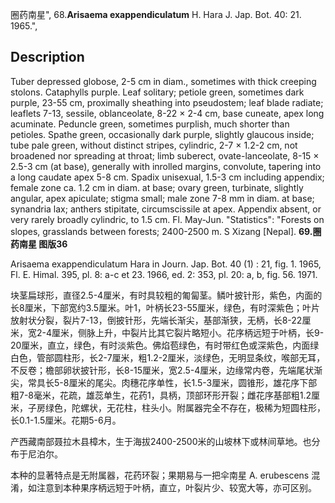 圈药南星",
68.**Arisaema exappendiculatum** H. Hara J. Jap. Bot. 40: 21. 1965.",

## Description
Tuber depressed globose, 2-5 cm in diam., sometimes with thick creeping stolons. Cataphylls purple. Leaf solitary; petiole green, sometimes dark purple, 23-55 cm, proximally sheathing into pseudostem; leaf blade radiate; leaflets 7-13, sessile, oblanceolate, 8-22 × 2-4 cm, base cuneate, apex long acuminate. Peduncle green, sometimes purplish, much shorter than petioles. Spathe green, occasionally dark purple, slightly glaucous inside; tube pale green, without distinct stripes, cylindric, 2-7 × 1.2-2 cm, not broadened nor spreading at throat; limb suberect, ovate-lanceolate, 8-15 × 2.5-3 cm (at base), generally with inrolled margins, convolute, tapering into a long caudate apex 5-8 cm. Spadix unisexual, 1.5-3 cm including appendix; female zone ca. 1.2 cm in diam. at base; ovary green, turbinate, slightly angular, apex apiculate; stigma small; male zone 7-8 mm in diam. at base; synandria lax; anthers stipitate, circumscissile at apex. Appendix absent, or very rarely broadly cylindric, to 1.5 cm. Fl. May-Jun.
  "Statistics": "Forests on slopes, grasslands between forests; 2400-2500 m. S Xizang [Nepal].
**69.圈药南星 图版36**

Arisaema exappendiculatum Hara in Journ. Jap. Bot. 40 (1) : 21, fig. 1. 1965, Fl. E. Himal. 395, pl. 8: a-c et 23. 1966, ed. 2: 353, pl. 20: a, b, fig. 56. 1971.

块茎扁球形，直径2.5-4厘米，有时具较粗的匍匐茎。鳞叶披针形，紫色，内面的长8厘米，下部宽约3.5厘米。叶1，叶柄长23-55厘米，绿色，有时深紫色；叶片放射状分裂，裂片7-13，倒披针形，先端长渐尖，基部渐狭，无柄，长8-22厘米，宽2-4厘米，侧脉上升，中裂片比其它裂片略短小。花序柄远短于叶柄，长9-20厘米，直立，绿色，有时淡紫色。佛焰苞绿色，有时带红色或深紫色，内面绿白色，管部圆柱形，长2-7厘米，粗1.2-2厘米，淡绿色，无明显条纹，喉部无耳，不反卷；檐部卵状披针形，长8-15厘米，宽2.5-4厘米，边缘常内卷，先端尾状渐尖，常具长5-8厘米的尾尖。肉穗花序单性，长1.5-3厘米，圆锥形，雄花序下部粗7-8毫米，花疏，雄蕊单生，花药1，具柄，顶部环形开裂；雌花序基部粗1.2厘米，子房绿色，陀螺状，无花柱，柱头小。附属器完全不存在，极稀为短圆柱形，长0.1-1.5厘米。花期5-6月。

产西藏南部聂拉木县樟木，生于海拔2400-2500米的山坡林下或林间草地。也分布于尼泊尔。

本种的显著特点是无附属器，花药环裂；果期易与一把伞南星 A. erubescens 混淆，如注意到本种果序柄远短于叶柄，直立，叶裂片少、较宽大等，亦可区别。
